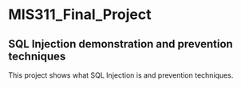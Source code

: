 # MIS311_Final_Project
## SQL Injection demonstration and prevention techniques

This project shows what SQL Injection is and prevention techniques.

